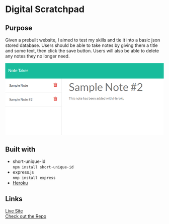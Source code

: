 # Digital Scratchpad

## Purpose
Given a prebuilt website, I aimed to test my skills and tie it into a basic json stored database. Users should be able to take notes by giving them a title and some text, then click the save button. Users will also be able to delete any notes they no longer need.

![Sample Notes](./public/assets/img/screencap.png)

## Built with

- short-unique-id<br>
    `npm install short-unique-id`
- express.js<br>
    `nmp install express`
- [Heroku](https://heroku.com)

## Links

[Live Site](https://powerful-harbor-85966.herokuapp.com/)<br>
[Check out the Repo](https://github.com/gatorhatur/notetaker-w-express)